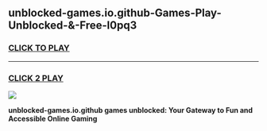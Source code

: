 
## unblocked-games.io.github-Games-Play-Unblocked-&-Free-l0pq3
<h3>
<a href="https://premium76.site?title=unblocked-games.io.github&ref=24A">CLICK TO PLAY</a></h3>
<hr>

<h3>
<a href="https://premium76.site?title=unblocked-games.io.github&ref=24A">CLICK 2 PLAY</a>
  
</h3>

<a href="https://premium76.site?title=unblocked-games.io.github&ref=24A"><img src="https://clearcache.store/games.png"></a>


**unblocked-games.io.github games unblocked: Your Gateway to Fun and Accessible Online Gaming**
